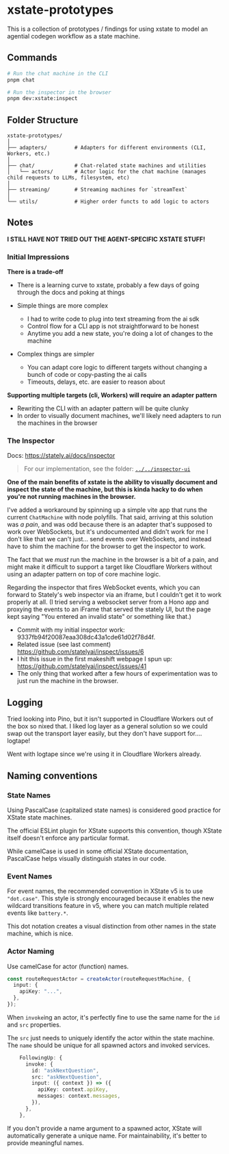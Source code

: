 # xstate-prototypes

This is a collection of prototypes / findings for using xstate to model an agential codegen workflow as a state machine.

## Commands

```sh
# Run the chat machine in the CLI
pnpm chat

# Run the inspector in the browser
pnpm dev:xstate:inspect
```

## Folder Structure

```
xstate-prototypes/
│
├── adapters/         # Adapters for different environments (CLI, Workers, etc.)
│
├── chat/             # Chat-related state machines and utilities
│   └── actors/       # Actor logic for the chat machine (manages child requests to LLMs, filesystem, etc)
│
├── streaming/        # Streaming machines for `streamText`
│
└── utils/            # Higher order functs to add logic to actors
```

## Notes

**I STILL HAVE NOT TRIED OUT THE AGENT-SPECIFIC XSTATE STUFF!**

### Initial Impressions

**There is a trade-off**

- There is a learning curve to xstate, probably a few days of going through the docs and poking at things

- Simple things are more complex
  - I had to write code to plug into text streaming from the ai sdk
  - Control flow for a CLI app is not straightforward to be honest
  - Anytime you add a new state, you're doing a lot of changes to the machine

- Complex things are simpler
  - You can adapt core logic to different targets without changing a bunch of code or copy-pasting the ai calls
  - Timeouts, delays, etc. are easier to reason about

**Supporting multiple targets (cli, Workers) will require an adapter pattern**

- Rewriting the CLI with an adapter pattern will be quite clunky
- In order to visually document machines, we'll likely need adapters to run the machines in the browser

### The Inspector

Docs: https://stately.ai/docs/inspector

> For our implementation, see the folder: [`../../inspector-ui`](../../inspector-ui)

**One of the main benefits of xstate is the ability to visually document and inspect the state of the machine, but this is kinda hacky to do when you're not running machines in the browser.**

I've added a workaround by spinning up a simple vite app that runs the current `ChatMachine` with node polyfills. That said, arriving at this solution was _a pain_, and was odd because there is an adapter that's supposed to work over WebSockets, but it's undocumented and didn't work for me I don't like that we can't just... send events over WebSockets, and instead have to shim the machine for the browser to get the inspector to work. 

The fact that we _must_ run the machine in the browser is a bit of a pain, and might make it difficult to support a target like Cloudflare Workers without using an adapter pattern on top of core machine logic.

Regarding the inspector that fires WebSocket events, which you can forward to Stately's web inspector via an iframe, but I couldn't get it to work properly at all. (I tried serving a websocket server from a Hono app and proxying the events to an iFrame that served the stately UI, but the page kept saying "You entered an invalid state" or something like that.)

- Commit with my initial inspector work: 9337fb94f20087eaa308dc43a1cde61d02f78d4f.
- Related issue (see last comment) https://github.com/statelyai/inspect/issues/6
- I hit this issue in the first makeshift webpage I spun up: https://github.com/statelyai/inspect/issues/41
- The only thing that worked after a few hours of experimentation was to just run the machine in the browser.


## Logging

Tried looking into Pino, but it isn't supported in Cloudflare Workers out of the box so nixed that. I liked log layer as a general solution so we could swap out the transport layer easily, but they don't have support for.... logtape! 

Went with logtape since we're using it in Cloudflare Workers already.

## Naming conventions

### State Names
Using PascalCase (capitalized state names) is considered good practice for XState state machines. 

The official ESLint plugin for XState supports this convention, though XState itself doesn't enforce any particular format. 

While camelCase is used in some official XState documentation, PascalCase helps visually distinguish states in our code.

### Event Names
For event names, the recommended convention in XState v5 is to use `"dot.case"`. This style is strongly encouraged because it enables the new wildcard transitions feature in v5, where you can match multiple related events like `battery.*`.

This dot notation creates a visual distinction from other names in the state machine, which is nice.

### Actor Naming

Use camelCase for actor (function) names.

```ts
const routeRequestActor = createActor(routeRequestMachine, {
  input: {
    apiKey: "...",
  },
});
```

When `invoke`ing an actor, it's perfectly fine to use the same name for the `id` and `src` properties.

The `src` just needs to uniquely identify the actor within the state machine. The `name` should be unique for all spawned actors and invoked services.

```ts
    FollowingUp: {
      invoke: {
        id: "askNextQuestion",
        src: "askNextQuestion",
        input: ({ context }) => ({
          apiKey: context.apiKey,
          messages: context.messages,
        }),
      },
    },
```

If you don't provide a name argument to a spawned actor, XState will automatically generate a unique name. For maintainability, it's better to provide meaningful names.
